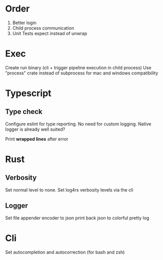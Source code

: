 # Order

1. Better login
2. Child process communication
3. Unit Tests
   expect instead of unwrap

# Exec

Create run binary (cli + trigger pipeline execution in child process)
Use "process" crate instead of subprocess for mac and windows compatibility

# Typescript

## Type check

Configure eslint for type reporting.
No need for custom logging.
Native logger is already well suited?

Print **wrapped lines** after error

# Rust

## Verbosity

Set normal level to none.
Set log4rs verbosity levels via the cli

## Logger

Set file appender encoder to json
print back json to colorful pretty log

# Cli

Set autocompletion and autocorrection (for bash and zsh)
